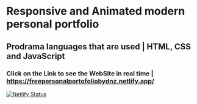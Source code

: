 # Responsive and Animated modern personal portfolio


## Prodrama languages ​​that are used | HTML, CSS and JavaScript

### Click on the Link to see the WebSite in real time | https://freepersonalportofoliobydnz.netlify.app/


[![Netlify Status](https://api.netlify.com/api/v1/badges/56a1ae99-7bd3-493b-bf07-b0e50cc104b9/deploy-status)](https://app.netlify.com/sites/freepersonalportofoliobydnz/deploys)


